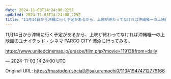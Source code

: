 ```yaml
---
date: 2024-11-03T14:24:00.225Z
updated: 2024-11-03T14:24:00.225Z
title: "11月14日から沖縄に行く予定があるから、上映が終わってなければ沖縄唯一の上映館[...]"
---
```


<p>11月14日から沖縄に行く予定があるから、上映が終わってなければ沖縄唯一の上映館のユナイテッド・シネマ PARCO CITY 浦添に行ってみる。</p><p><a href="https://www.unitedcinemas.jp/urasoe/film.php?movie=11913&amp;from=daily" target="_blank" rel="nofollow noopener" translate="no"><span class="invisible">https://www.</span><span class="ellipsis">unitedcinemas.jp/urasoe/film.p</span><span class="invisible">hp?movie=11913&amp;from=daily</span></a></p>

&mdash; 2024-11-03 14:24:00 UTC

Original URL: https://mastodon.social/@sakuramochi0/113419474712779166
